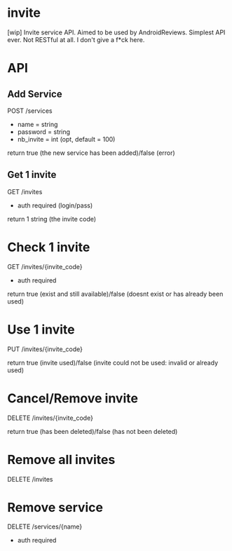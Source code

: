 invite
======

[wip] Invite service API. Aimed to be used by AndroidReviews.
Simplest API ever. Not RESTful at all. I don't give a f*ck here.

API
===

## Add Service

POST /services
- name = string
- password = string
- nb_invite = int (opt, default = 100)

return true (the new service has been added)/false (error)

## Get 1 invite

GET /invites
- auth required (login/pass)

return 1 string (the invite code)

# Check 1 invite

GET /invites/{invite_code}
- auth required

return true (exist and still available)/false (doesnt exist or has already been used)

# Use 1 invite

PUT /invites/{invite_code}

return true (invite used)/false (invite could not be used: invalid or already used)

# Cancel/Remove invite

DELETE /invites/{invite_code}

return true (has been deleted)/false (has not been deleted)

# Remove all invites

DELETE /invites

# Remove service

DELETE /services/{name}
- auth required
